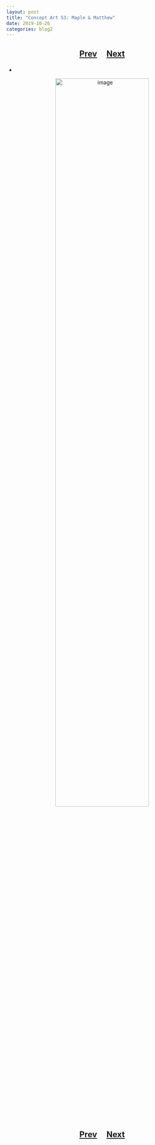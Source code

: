 ```yaml
---
layout: post
title: "Concept Art 53: Maple & Matthew"
date: 2019-10-26
categories: blog2
---
```


<h2>
  <p style="text-align:center;">
    <a href="/wingsofthechorus/archive/2019/09/25/conceptart52">Prev</a>
    &nbsp;&nbsp;&nbsp;
    <a href="/wingsofthechorus/archive/2019/12/06/conceptart54">Next</a>
  </p>
</h2>

-

<p style="text-align:center;">
  <img src="/wingsofthechorus/images/conceptart/ca53.png" width="70%" alt="image"/>
</p>

<h2>
  <p style="text-align:center;">
    <a href="/wingsofthechorus/archive/2019/09/25/conceptart52">Prev</a>
    &nbsp;&nbsp;&nbsp;
    <a href="/wingsofthechorus/archive/2019/12/06/conceptart54">Next</a>
  </p>
</h2>
